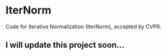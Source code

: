 # IterNorm
Code for Iterative Normalization (IterNorm), accepted by CVPR. 
## I will update this project soon...
